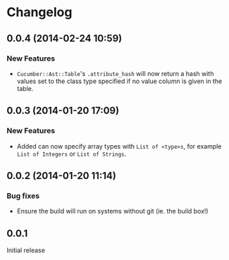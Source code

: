# Changelog

## 0.0.4 (2014-02-24 10:59)

### New Features

* `Cucumber::Ast::Table`'s `.attribute_hash` will now return a hash with values set to the class type specified if no value column is given in the table.

## 0.0.3 (2014-01-20 17:09)

### New Features

* Added can now specify array types with `List of <type>s`, for example `List of Integers` or `List of Strings`.

## 0.0.2 (2014-01-20 11:14)

### Bug fixes

* Ensure the build will run on systems without git (ie. the build box!)

## 0.0.1

Initial release
